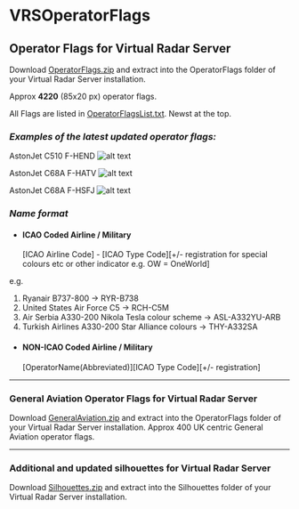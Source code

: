 # VRSOperatorFlags
## Operator Flags for Virtual Radar Server

Download [OperatorFlags.zip](https://github.com/rikgale/VRSOperatorFlags/raw/main/OperatorFlags.zip) and extract into the OperatorFlags folder of your Virtual Radar Server installation. 

Approx **4220** (85x20 px) operator flags. 

All Flags are listed in [OperatorFlagsList.txt](https://github.com/rikgale/VRSOperatorFlags/raw/main/OperatorFlagsList.txt). Newst at the top. 

### *Examples of the latest updated operator flags:*

AstonJet C510 F-HEND 
![alt text](https://github.com/rikgale/VRSOperatorFlags/blob/main/Latest/Fleet/ASJ-C510F-HEND.bmp "F-HEND")

AstonJet C68A F-HATV 
![alt text](https://github.com/rikgale/VRSOperatorFlags/blob/main/Latest/Fleet/ASJ-C68AF-HATV.bmp "F-HATV")

AstonJet C68A F-HSFJ 
![alt text](https://github.com/rikgale/VRSOperatorFlags/blob/main/Latest/Fleet/ASJ-C68AF-HSFJ.bmp "F-HSFJ")

### *Name format*
+ #### ICAO Coded Airline / Military

    [ICAO Airline Code] - [ICAO Type Code][+/- registration for special colours etc or other indicator e.g. OW = OneWorld]

e.g. 

1. Ryanair B737-800 -> RYR-B738
2. United States Air Force C5 -> RCH-C5M
3. Air Serbia A330-200 Nikola Tesla colour scheme -> ASL-A332YU-ARB
4. Turkish Airlines A330-200 Star Alliance colours -> THY-A332SA


+ #### NON-ICAO Coded Airline / Military
    [OperatorName(Abbreviated)][ICAO Type Code][+/- registration]


___

### General Aviation Operator Flags for Virtual Radar Server

Download [GeneralAviation.zip](https://github.com/rikgale/VRSOperatorFlags/raw/main/GeneralAviation.zip) and extract into the OperatorFlags folder of your Virtual Radar Server installation. Approx 400 UK centric General Aviation operator flags.


___

### Additional and updated silhouettes for Virtual Radar Server

Download [Silhouettes.zip](https://github.com/rikgale/VRSOperatorFlags/raw/main/Silhouettes.zip) and extract into the Silhouettes folder of your Virtual Radar Server installation.
